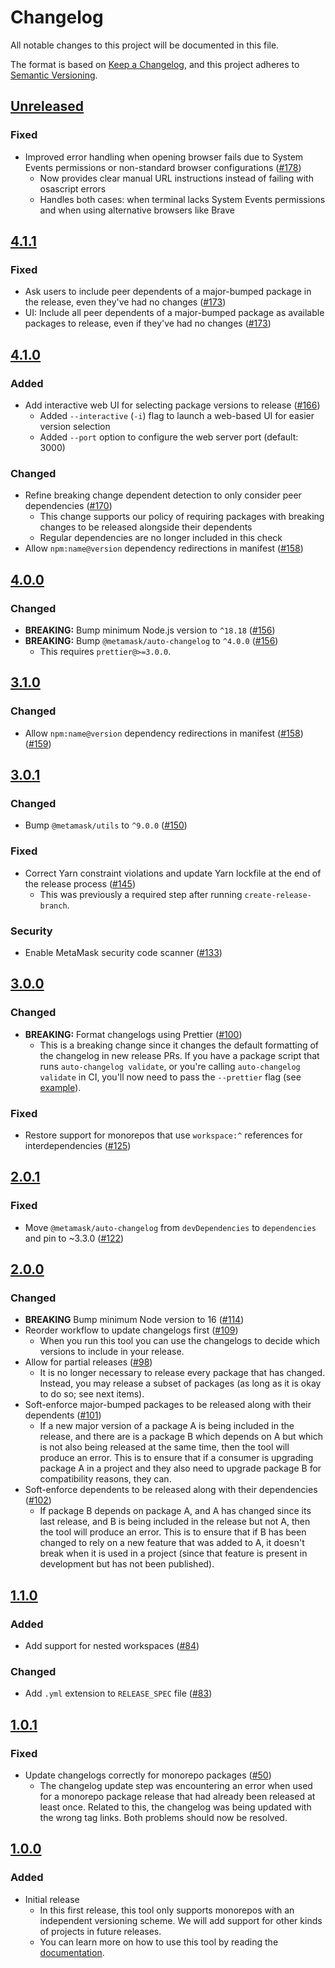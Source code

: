 # Changelog

All notable changes to this project will be documented in this file.

The format is based on [Keep a Changelog](https://keepachangelog.com/en/1.0.0/),
and this project adheres to [Semantic Versioning](https://semver.org/spec/v2.0.0.html).

## [Unreleased]

### Fixed

- Improved error handling when opening browser fails due to System Events permissions or non-standard browser configurations ([#178](https://github.com/MetaMask/create-release-branch/pull/178))
  - Now provides clear manual URL instructions instead of failing with osascript errors
  - Handles both cases: when terminal lacks System Events permissions and when using alternative browsers like Brave

## [4.1.1]

### Fixed

- Ask users to include peer dependents of a major-bumped package in the release, even they've had no changes ([#173](https://github.com/MetaMask/create-release-branch/pull/173))
- UI: Include all peer dependents of a major-bumped package as available packages to release, even if they've had no changes ([#173](https://github.com/MetaMask/create-release-branch/pull/173))

## [4.1.0]

### Added

- Add interactive web UI for selecting package versions to release ([#166](https://github.com/MetaMask/create-release-branch/pull/166))
  - Added `--interactive` (`-i`) flag to launch a web-based UI for easier version selection
  - Added `--port` option to configure the web server port (default: 3000)

### Changed

- Refine breaking change dependent detection to only consider peer dependencies ([#170](https://github.com/MetaMask/create-release-branch/pull/170))
  - This change supports our policy of requiring packages with breaking changes to be released alongside their dependents
  - Regular dependencies are no longer included in this check
- Allow `npm:name@version` dependency redirections in manifest ([#158](https://github.com/MetaMask/create-release-branch/pull/158))

## [4.0.0]

### Changed

- **BREAKING:** Bump minimum Node.js version to `^18.18` ([#156](https://github.com/MetaMask/create-release-branch/pull/156))
- **BREAKING:** Bump `@metamask/auto-changelog` to `^4.0.0` ([#156](https://github.com/MetaMask/create-release-branch/pull/156))
  - This requires `prettier@>=3.0.0`.

## [3.1.0]

### Changed

- Allow `npm:name@version` dependency redirections in manifest ([#158](https://github.com/MetaMask/create-release-branch/pull/158)) ([#159](https://github.com/MetaMask/create-release-branch/pull/159))

## [3.0.1]

### Changed

- Bump `@metamask/utils` to `^9.0.0` ([#150](https://github.com/MetaMask/create-release-branch/pull/150))

### Fixed

- Correct Yarn constraint violations and update Yarn lockfile at the end of the release process ([#145](https://github.com/MetaMask/create-release-branch/pull/145))
  - This was previously a required step after running `create-release-branch`.

### Security

- Enable MetaMask security code scanner ([#133](https://github.com/MetaMask/create-release-branch/pull/133))

## [3.0.0]

### Changed

- **BREAKING:** Format changelogs using Prettier ([#100](https://github.com/MetaMask/create-release-branch/pull/100))
  - This is a breaking change since it changes the default formatting of the changelog in new release PRs. If you have a package script that runs `auto-changelog validate`, or you're calling `auto-changelog validate` in CI, you'll now need to pass the `--prettier` flag (see [example](https://github.com/MetaMask/metamask-module-template/pull/219)).

### Fixed

- Restore support for monorepos that use `workspace:^` references for interdependencies ([#125](https://github.com/MetaMask/create-release-branch/pull/125))

## [2.0.1]

### Fixed

- Move `@metamask/auto-changelog` from `devDependencies` to `dependencies` and pin to ~3.3.0 ([#122](https://github.com/MetaMask/create-release-branch/pull/122))

## [2.0.0]

### Changed

- **BREAKING** Bump minimum Node version to 16 ([#114](https://github.com/MetaMask/create-release-branch/pull/114))
- Reorder workflow to update changelogs first ([#109](https://github.com/MetaMask/create-release-branch/pull/109))
  - When you run this tool you can use the changelogs to decide which versions to include in your release.
- Allow for partial releases ([#98](https://github.com/MetaMask/create-release-branch/pull/98))
  - It is no longer necessary to release every package that has changed. Instead, you may release a subset of packages (as long as it is okay to do so; see next items).
- Soft-enforce major-bumped packages to be released along with their dependents ([#101](https://github.com/MetaMask/create-release-branch/pull/101))
  - If a new major version of a package A is being included in the release, and there are is a package B which depends on A but which is not also being released at the same time, then the tool will produce an error. This is to ensure that if a consumer is upgrading package A in a project and they also need to upgrade package B for compatibility reasons, they can.
- Soft-enforce dependents to be released along with their dependencies ([#102](https://github.com/MetaMask/create-release-branch/pull/102))
  - If package B depends on package A, and A has changed since its last release, and B is being included in the release but not A, then the tool will produce an error. This is to ensure that if B has been changed to rely on a new feature that was added to A, it doesn't break when it is used in a project (since that feature is present in development but has not been published).

## [1.1.0]

### Added

- Add support for nested workspaces ([#84](https://github.com/MetaMask/create-release-branch/pull/84))

### Changed

- Add `.yml` extension to `RELEASE_SPEC` file ([#83](https://github.com/MetaMask/create-release-branch/pull/83))

## [1.0.1]

### Fixed

- Update changelogs correctly for monorepo packages ([#50](https://github.com/MetaMask/create-release-branch/pull/50))
  - The changelog update step was encountering an error when used for a monorepo package release that had already been released at least once. Related to this, the changelog was being updated with the wrong tag links. Both problems should now be resolved.

## [1.0.0]

### Added

- Initial release
  - In this first release, this tool only supports monorepos with an independent versioning scheme. We will add support for other kinds of projects in future releases.
  - You can learn more on how to use this tool by reading the [documentation](docs/).

[Unreleased]: https://github.com/MetaMask/create-release-branch/compare/v4.1.2...HEAD
[4.1.2]: https://github.com/MetaMask/create-release-branch/compare/v4.1.1...v4.1.2
[4.1.1]: https://github.com/MetaMask/create-release-branch/compare/v4.1.0...v4.1.1
[4.1.0]: https://github.com/MetaMask/create-release-branch/compare/v4.0.0...v4.1.0
[4.0.0]: https://github.com/MetaMask/create-release-branch/compare/v3.1.0...v4.0.0
[3.1.0]: https://github.com/MetaMask/create-release-branch/compare/v3.0.1...v3.1.0
[3.0.1]: https://github.com/MetaMask/create-release-branch/compare/v3.0.0...v3.0.1
[3.0.0]: https://github.com/MetaMask/create-release-branch/compare/v2.0.1...v3.0.0
[2.0.1]: https://github.com/MetaMask/create-release-branch/compare/v2.0.0...v2.0.1
[2.0.0]: https://github.com/MetaMask/create-release-branch/compare/v1.1.0...v2.0.0
[1.1.0]: https://github.com/MetaMask/create-release-branch/compare/v1.0.1...v1.1.0
[1.0.1]: https://github.com/MetaMask/create-release-branch/compare/v1.0.0...v1.0.1
[1.0.0]: https://github.com/MetaMask/create-release-branch/releases/tag/v1.0.0
